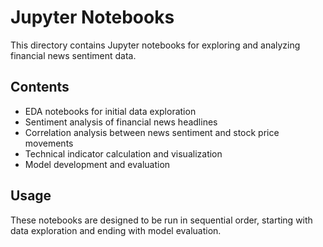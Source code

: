 # Jupyter Notebooks

This directory contains Jupyter notebooks for exploring and analyzing financial news sentiment data.

## Contents

- EDA notebooks for initial data exploration
- Sentiment analysis of financial news headlines
- Correlation analysis between news sentiment and stock price movements
- Technical indicator calculation and visualization
- Model development and evaluation

## Usage

These notebooks are designed to be run in sequential order, starting with data exploration and ending with model evaluation.
